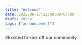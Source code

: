 ```yaml
---
title: "Welcome"
date: 2025-06-27T22:59:09-07:00
draft: false
tags: ["announcement"]
---
```


#Excited to kick off our community
